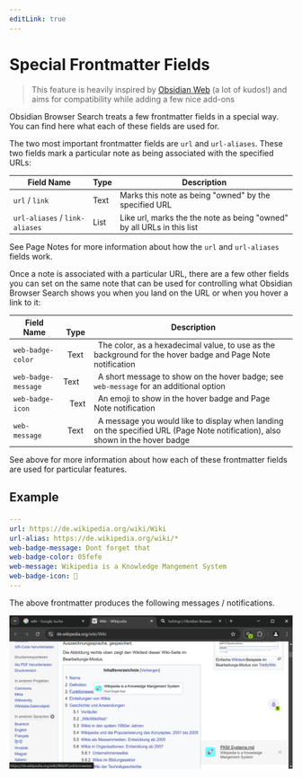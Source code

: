 ```yaml
---
editLink: true
---
```


# Special Frontmatter Fields

> This feature is heavily inspired by [Obsidian Web](https://github.com/coddingtonbear/obsidian-web) (a lot of kudos!) and aims for compatibility while adding a few nice add-ons

Obsidian Browser Search treats a few frontmatter fields in a special way. You can find here what each of these fields are used for.

The two most important frontmatter fields are ``url`` and ``url-aliases``. These two fields mark a particular note as being associated with the specified URLs:

| Field Name                       | Type | Description                                                            |
| -------------------------------- | ---- | ---------------------------------------------------------------------- |
| ``url`` / `link`                 | Text | Marks this note as being "owned" by the specified URL                  |
| ``url-aliases`` / `link-aliases` | List | Like url, marks the the note as being "owned" by all URLs in this list |

See Page Notes for more information about how the ``url`` and ``url-aliases`` fields work.

Once a note is associated with a particular URL, there are a few other fields you can set on the same note that can be used for controlling what Obsidian Browser Search shows you when you land on the URL or when you hover a link to it:

| Field Name            |    Type |   Description                                                                                                               |
| --------------------- | ------- | --------------------------------------------------------------------------------------------------------------------------- |
| ``web-badge-color``   |   Text  |   The color, as a hexadecimal value, to use as the background for the hover badge and Page Note notification   |
| ``web-badge-message`` | Text    |   A short message to show on the hover badge; see ``web-message`` for an additional option                         |
| ``web-badge-icon``    |    Text |   An emoji to show in the hover badge and Page Note notification |
| ``web-message``       |   Text  |   A message you would like to display when landing on the specified URL (Page Note notification), also shown in the hover badge                                                    |


See above for more information about how each of these frontmatter fields are used for particular features.

## Example

```yaml
---
url: https://de.wikipedia.org/wiki/Wiki
url-alias: https://de.wikipedia.org/wiki/*
web-badge-message: Dont forget that
web-badge-color: 05fefe
web-message: Wikipedia is a Knowledge Mangement System
web-badge-icon: 🚀
---
```

The above frontmatter produces the following messages / notifications.

![](./img/page-note-messages.png)
